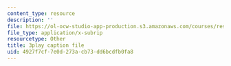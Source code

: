 ```yaml
---
content_type: resource
description: ''
file: https://ol-ocw-studio-app-production.s3.amazonaws.com/courses/res-6-012-introduction-to-probability-spring-2018/4927f7cf7e0d273acb73dd6bcdfb0fa8_ZgCBmERwZlI.srt
file_type: application/x-subrip
resourcetype: Other
title: 3play caption file
uid: 4927f7cf-7e0d-273a-cb73-dd6bcdfb0fa8
---
```

